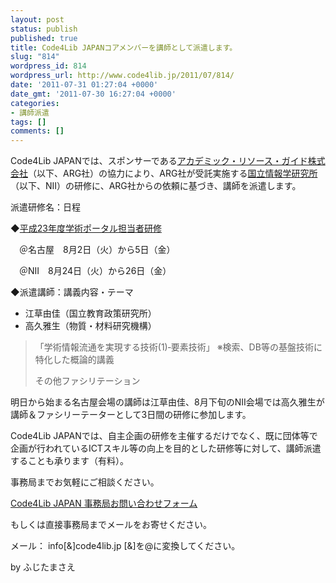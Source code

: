 ```yaml
---
layout: post
status: publish
published: true
title: Code4Lib JAPANコアメンバーを講師として派遣します。
slug: "814"
wordpress_id: 814
wordpress_url: http://www.code4lib.jp/2011/07/814/
date: '2011-07-31 01:27:04 +0000'
date_gmt: '2011-07-30 16:27:04 +0000'
categories:
- 講師派遣
tags: []
comments: []
---
```

<div class="section">
<p>Code4Lib JAPANでは、スポンサーである<a href="http://www.arg.ne.jp/" target="_blank">アカデミック・リソース・ガイド株式会社</a>（以下、ARG社）の協力により、ARG社が受託実施する<a href="http://www.nii.ac.jp/" target="_blank">国立情報学研究所</a>（以下、NII）の研修に、ARG社からの依頼に基づき、講師を派遣します。</p>
<p>派遣研修名：日程</p>
<p>◆<a href="http://www.nii.ac.jp/hrd/ja/portal/index.html" target="_blank">平成23年度学術ポータル担当者研修</a></p>
<p>　＠名古屋　8月2日（火）から5日（金）</p>
<p>　＠NII　8月24日（火）から26日（金）</p>
<p>◆派遣講師：講義内容・テーマ</p>
<ul>
<li> 江草由佳（国立教育政策研究所）</li>
<li> 高久雅生（物質・材料研究機構）</li>
</ul>
<blockquote>
<p>「学術情報流通を実現する技術(1)‐要素技術」 ※検索、DB等の基盤技術に特化した概論的講義</p>
<p>その他ファシリテーション</p>
</blockquote>
<p>明日から始まる名古屋会場の講師は江草由佳、8月下旬のNII会場では高久雅生が講師＆ファシリーテーターとして3日間の研修に参加します。</p>
<p>Code4Lib JAPANでは、自主企画の研修を主催するだけでなく、既に団体等で企画が行われているICTスキル等の向上を目的とした研修等に対して、講師派遣することも承ります（有料）。</p>
<p>事務局までお気軽にご相談ください。</p>
<p><a href="http://www.code4lib.jp/contact/" target="_blank">Code4Lib JAPAN 事務局お問い合わせフォーム</a></p>
<p>もしくは直接事務局までメールをお寄せください。</p>
<p>メール： info[&]code4lib.jp [&]を@に変換してください。</p>
<p>by ふじたまさえ</p>
</div>
